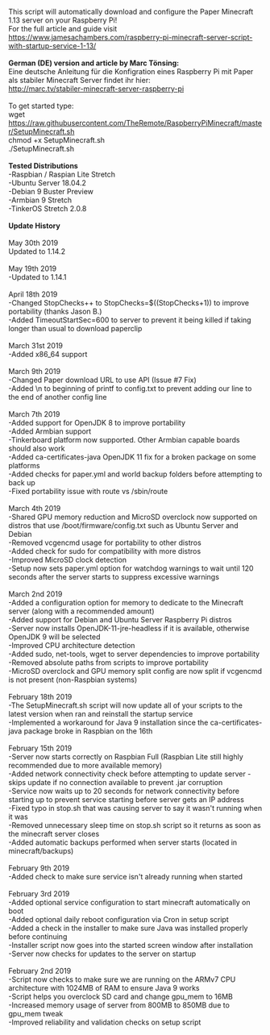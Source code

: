 This script will automatically download and configure the Paper Minecraft 1.13 server on your Raspberry Pi!<br>
For the full article and guide visit https://www.jamesachambers.com/raspberry-pi-minecraft-server-script-with-startup-service-1-13/<br>
<br>
<b>German (DE) version and article by Marc Tönsing:</b><br>
Eine deutsche Anleitung für die Konfigration eines Raspberry Pi mit Paper als stabiler Minecraft Server findet ihr hier:<br>
http://marc.tv/stabiler-minecraft-server-raspberry-pi<br>
<br>
To get started type:<br>
wget https://raw.githubusercontent.com/TheRemote/RaspberryPiMinecraft/master/SetupMinecraft.sh<br>
chmod +x SetupMinecraft.sh<br>
./SetupMinecraft.sh<br>
<br>
<b>Tested Distributions</b><br>
-Raspbian / Raspian Lite Stretch<br>
-Ubuntu Server 18.04.2<br>
-Debian 9 Buster Preview<br>
-Armbian 9 Stretch<br>
-TinkerOS Stretch 2.0.8<br>
<br>
<b>Update History</b><br>
<br>
May 30th 2019<br>
Updated to 1.14.2<br>
<br>
May 19th 2019<br>
-Updated to 1.14.1<br>
<br>
April 18th 2019<br>
-Changed StopChecks++ to StopChecks=$((StopChecks+1)) to improve portability (thanks Jason B.)<br>
-Added TimeoutStartSec=600 to server to prevent it being killed if taking longer than usual to download paperclip<br>
<br>
March 31st 2019<br>
-Added x86_64 support<br>
<br>
March 9th 2019<br>
-Changed Paper download URL to use API (Issue #7 Fix)<br>
-Added \n to beginning of printf to config.txt to prevent adding our line to the end of another config line<br>
<br>
March 7th 2019<br>
-Added support for OpenJDK 8 to improve portability<br>
-Added Armbian support<br>
-Tinkerboard platform now supported.  Other Armbian capable boards should also work<br>
-Added ca-certificates-java OpenJDK 11 fix for a broken package on some platforms<br>
-Added checks for paper.yml and world backup folders before attempting to back up<br>
-Fixed portability issue with route vs /sbin/route<br>
<br>
March 4th 2019<br>
-Shared GPU memory reduction and MicroSD overclock now supported on distros that use /boot/firmware/config.txt such as Ubuntu Server and Debian<br>
-Removed vcgencmd usage for portability to other distros<br>
-Added check for sudo for compatibility with more distros<br>
-Improved MicroSD clock detection<br>
-Setup now sets paper.yml option for watchdog warnings to wait until 120 seconds after the server starts to suppress excessive warnings<br>
<br>
March 2nd 2019<br>
-Added a configuration option for memory to dedicate to the Minecraft server (along with a recommended amount)<br>
-Added support for Debian and Ubuntu Server Raspberry Pi distros<br>
-Server now installs OpenJDK-11-jre-headless if it is available, otherwise OpenJDK 9 will be selected<br>
-Improved CPU architecture detection<br>
-Added sudo, net-tools, wget to server dependencies to improve portability<br>
-Removed absolute paths from scripts to improve portability<br>
-MicroSD overclock and GPU memory split config are now split if vcgencmd is not present (non-Raspbian systems)<br>
<br>
February 18th 2019<br>
-The SetupMinecraft.sh script will now update all of your scripts to the latest version when ran and reinstall the startup service<br>
-Implemented a workaround for Java 9 installation since the ca-certificates-java package broke in Raspbian on the 16th<br>
<br>
February 15th 2019<br>
-Server now starts correctly on Raspbian Full (Raspbian Lite still highly recommended due to more available memory)<br>
-Added network connectivity check before attempting to update server - skips update if no connection available to prevent .jar corruption<br>
-Service now waits up to 20 seconds for network connectivity before starting up to prevent service starting before server gets an IP address<br>
-Fixed typo in stop.sh that was causing server to say it wasn't running when it was<br>
-Removed unnecessary sleep time on stop.sh script so it returns as soon as the minecraft server closes<br>
-Added automatic backups performed when server starts (located in minecraft/backups)<br>
<br>
February 9th 2019<br>
-Added check to make sure service isn't already running when started<br>
<br>
February 3rd 2019<br>
-Added optional service configuration to start minecraft automatically on boot<br>
-Added optional daily reboot configuration via Cron in setup script<br>
-Added a check in the installer to make sure Java was installed properly before continuing<br>
-Installer script now goes into the started screen window after installation<br>
-Server now checks for updates to the server on startup<br>
<br>
February 2nd 2019<br>
-Script now checks to make sure we are running on the ARMv7 CPU architecture with 1024MB of RAM to ensure Java 9 works<br>
-Script helps you overclock SD card and change gpu_mem to 16MB<br>
-Increased memory usage of server from 800MB to 850MB due to gpu_mem tweak<br>
-Improved reliability and validation checks on setup script<br>
